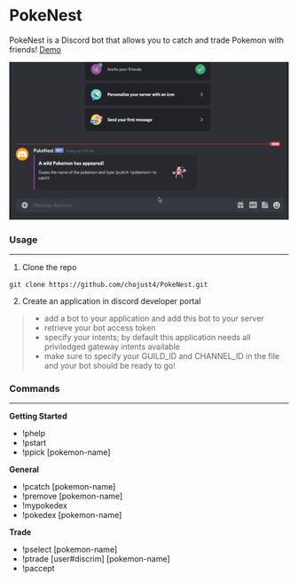 # PokeNest
PokeNest is a Discord bot that allows you to catch and trade Pokemon with friends! [Demo](https://www.youtube.com/watch?v=d8lWpJGphdc&t=1s&ab_channel=RockyINACTIVE)

![](https://github.com/chojust4/files/blob/main/ezgif.com-gif-maker%20(1).gif)

### Usage
---
1. Clone the repo
```
git clone https://github.com/chojust4/PokeNest.git
```
2. Create an application in discord developer portal
> - add a bot to your application and add this bot to your server
> - retrieve your bot access token
> - specify your intents; by default this application needs all priviledged gateway intents available
> - make sure to specify your GUILD_ID and CHANNEL_ID in the file and your bot should be ready to go!

### Commands
---
**Getting Started**
- !phelp
- !pstart 
- !ppick [pokemon-name]

**General**
- !pcatch [pokemon-name]
- !premove [pokemon-name]
- !mypokedex 
- !pokedex [pokemon-name]

**Trade**
- !pselect [pokemon-name]
- !ptrade [user#discrim] [pokemon-name]
- !paccept 
